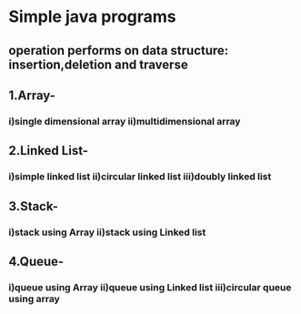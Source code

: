 <h1>Simple java programs </h1>
<h2>operation performs on data structure: insertion,deletion and traverse</h2>
<h2>1.Array-</h2><h3> i)single dimensional array   ii)multidimensional array</h3>
<h2>2.Linked List-</h2><h3> i)simple linked list   ii)circular linked list  iii)doubly linked list</h3>
<h2>3.Stack-</h2><h3>  i)stack using Array   ii)stack using Linked list </h3>
<h2>4.Queue-</h2><h3>  i)queue using Array   ii)queue using Linked list iii)circular queue using array</h3>

